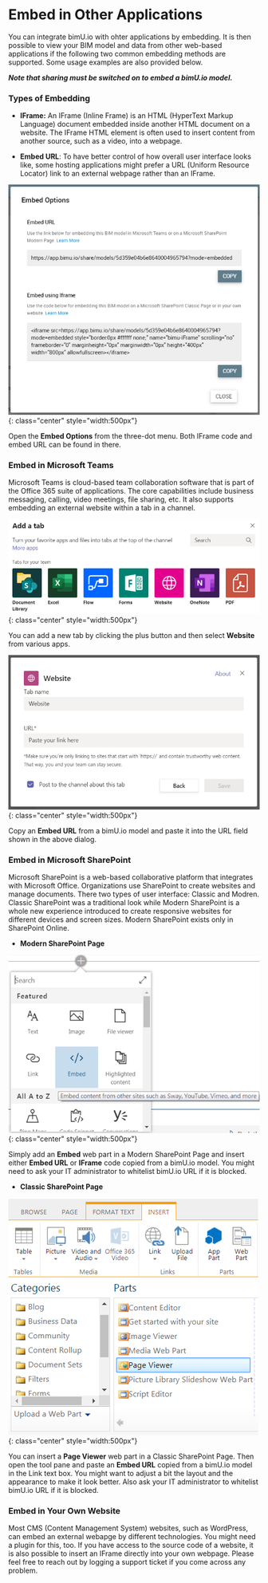 # Embed in Other Applications

You can integrate bimU.io with ohter applications by embedding. It is then possible to view your BIM model and data from other web-based applications if the following two common embedding methods are supported. Some usage examples are also provided below.

**_Note that sharing must be switched on to embed a bimU.io model._**

### Types of Embedding

- **IFrame:** An IFrame (Inline Frame) is an HTML (HyperText Markup Language) document embedded inside another HTML document on a website. The IFrame HTML element is often used to insert content from another source, such as a video, into a webpage.

- **Embed URL**: To have better control of how overall user interface looks like, some hosting applications might prefer a URL (Uniform Resource Locator) link to an external webpage rather than an IFrame. 
		
![Screenshot](images/embedoptions.png){: class="center" style="width:500px"}

Open the **Embed Options** from the three-dot menu. Both IFrame code and embed URL can be found in there.

### Embed in Microsoft Teams

Microsoft Teams is cloud-based team collaboration software that is part of the Office 365 suite of applications. The core capabilities include business messaging, calling, video meetings, file sharing, etc. It also supports embedding an external website within a tab in a channel.

![Screenshot](images/msteamsembedweb.png){: class="center" style="width:500px"}

You can add a new tab by clicking the plus button and then select **Website** from various apps.

![Screenshot](images/msteamsembeddialog.png){: class="center" style="width:500px"}

Copy an **Embed URL** from a bimU.io model and paste it into the URL field shown in the above dialog. 

### Embed in Microsoft SharePoint

Microsoft SharePoint is a web-based collaborative platform that integrates with Microsoft Office. Organizations use SharePoint to create websites and manage documents. There two types of user interface: Classic and Modren. Classic SharePoint was a traditional look while Modern SharePoint is a whole new experience introduced to create responsive websites for different devices and screen sizes. Modern SharePoint exists only in SharePoint Online.

- **Modern SharePoint Page**

![Screenshot](images/sharepointmodern.png){: class="center" style="width:500px"}

Simply add an **Embed** web part in a Modern SharePoint Page and insert either **Embed URL** or **IFrame** code copied from a bimU.io model. You might need to ask your IT administrator to whitelist bimU.io URL if it is blocked.

- **Classic SharePoint Page**

![Screenshot](images/sharepointclassic.png){: class="center" style="width:500px"}

You can insert a **Page Viewer** web part in a Classic SharePoint Page. Then open the tool pane and paste an **Embed URL** copied from a bimU.io model in the Link text box. You might want to adjust a bit the layout and the appearance to make it look better. Also ask your IT administrator to whitelist bimU.io URL if it is blocked.

### Embed in Your Own Website

Most CMS (Content Management System) websites, such as WordPress, can embed an external webapge by different technologies. You might need a plugin for this, too. If you have access to the source code of a website, it is also possible to insert an IFrame directly into your own webpage. Please feel free to reach out by logging a support ticket if you come across any problem. 
